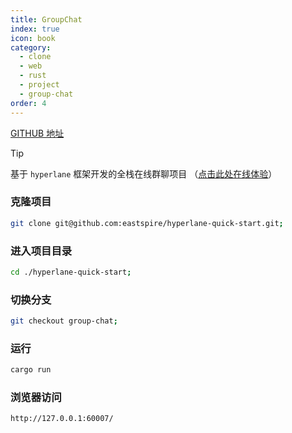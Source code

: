 ```yaml
---
title: GroupChat
index: true
icon: book
category:
  - clone
  - web
  - rust
  - project
  - group-chat
order: 4
---
```


<Share colorful />

[GITHUB 地址](https://github.com/eastspire/hyperlane-quick-start/tree/group-chat)

> [!tip]
>
> 基于 `hyperlane` 框架开发的全栈在线群聊项目
> （[点击此处在线体验](https://chat.ltpp.vip/)）

### 克隆项目

```sh
git clone git@github.com:eastspire/hyperlane-quick-start.git;
```

### 进入项目目录

```sh
cd ./hyperlane-quick-start;
```

### 切换分支

```sh
git checkout group-chat;
```

### 运行

```sh
cargo run
```

### 浏览器访问

```sh
http://127.0.0.1:60007/
```
